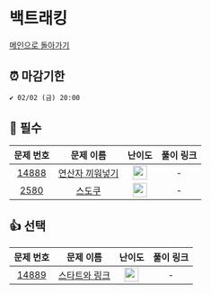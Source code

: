 # 백트래킹

[메인으로 돌아가기](https://github.com/ruruisryu/Python_algorithm)

## ⏰ 마감기한
```html
✔️ 02/02 (금) 20:00
```


## 🙏 필수

|                                   문제 번호                                   |                                    문제 이름                                     |                                        난이도                                         |  풀이 링크  | 
|:-------------------------------------------------------------------------:|:----------------------------------------------------------------------------:|:----------------------------------------------------------------------------------:| :-------: | 
| <a href="https://www.acmicpc.net/problem/14888" target="_blank">14888</a> | <a href="https://www.acmicpc.net/problem/14888" target="_blank">연산자 끼워넣기</a> | <img height="25px" width="25px" src="https://static.solved.ac/tier_small/10.svg"/> |  -  |  
|  <a href="https://www.acmicpc.net/problem/2580" target="_blank">2580</a>  |    <a href="https://www.acmicpc.net/problem/2580" target="_blank">스도쿠</a>    | <img height="25px" width="25px" src="https://static.solved.ac/tier_small/12.svg"/> |  - | 



## 👍 선택

|                                   문제 번호                                   |                                    문제 이름                                    |                                        난이도                                        |  풀이 링크  | 
|:-------------------------------------------------------------------------:|:---------------------------------------------------------------------------:|:---------------------------------------------------------------------------------:| :-------: | 
| <a href="https://www.acmicpc.net/problem/14889" target="_blank">14889</a> | <a href="https://www.acmicpc.net/problem/14889" target="_blank">스타트와 링크</a> | <img height="25px" width="25px" src="https://static.solved.ac/tier_small/9.svg"/> |  -  |  
